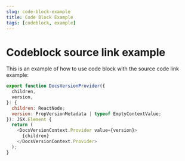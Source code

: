 ```yaml
---
slug: code-block-example
title: Code Block Example
tags: [codeblock, example]
---
```


# Codeblock source link example

This is an example of how to use code block with the source code link example:


```js title=docusaurus-theme-common/src/utils/docsUtils.tsx sourceUrl=https://github.com/facebook/docusaurus/blob/main/packages/docusaurus-theme-common/src/utils/docsUtils.tsx sourceClassName=source-link
export function DocsVersionProvider({
  children,
  version,
}: {
  children: ReactNode;
  version: PropVersionMetadata | typeof EmptyContextValue;
}): JSX.Element {
  return (
    <DocsVersionContext.Provider value={version}>
      {children}
    </DocsVersionContext.Provider>
  );
}
```
